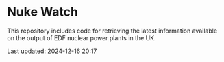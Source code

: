 # Nuke Watch

This repository includes code for retrieving the latest information available on the output of EDF nuclear power plants in the UK.

Last updated: 2024-12-16 20:17